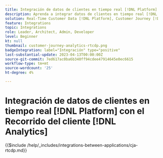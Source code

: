 ```yaml
---
title: Integración de datos de clientes en tiempo real [!DNL Platform] con el Recorrido del cliente [!DNL Analytics]
description: Aprenda a integrar datos de clientes en tiempo real [!DNL Platform] con el Recorrido del cliente [!DNL Analytics].
solution: Real-Time Customer Data [!DNL Platform], Customer Journey [!DNL Analytics]
feature: Integrations
topic: Integrations
role: Leader, Architect, Admin, Developer
level: Beginner
kt: null
thumbnail: customer-journey-analytics-rtcdp.png
badgeIntegration: label="Integración" type="positive"
last-substantial-update: 2023-04-13T00:00:00Z
source-git-commit: 7ed617ac0ba6b340ff94cdee47914645e0ec6615
workflow-type: tm+mt
source-wordcount: '25'
ht-degree: 4%

---
```



# Integración de datos de clientes en tiempo real [!DNL Platform] con el Recorrido del cliente [!DNL Analytics]

{{$include /help/_includes/integrations-between-applications/cja-rtcdp.md}}
